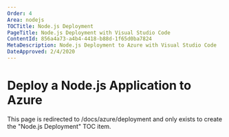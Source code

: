 ```yaml
---
Order: 4
Area: nodejs
TOCTitle: Node.js Deployment
PageTitle: Node.js Deployment with Visual Studio Code
ContentId: 856a4a73-a4b4-4418-b88d-1f65d0ba7824
MetaDescription: Node.js Deployment to Azure with Visual Studio Code
DateApproved: 2/4/2020
---
```

# Deploy a Node.js Application to Azure

This page is redirected to /docs/azure/deployment and only exists to create the "Node.js Deployment" TOC item.
